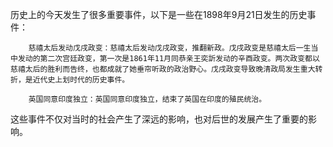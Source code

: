 历史上的今天发生了很多重要事件，以下是一些在1898年9月21日发生的历史事件：
 
        慈禧太后发动戊戌政变：慈禧太后发动戊戌政变，推翻新政。戊戌政变是慈禧太后一生当中发动的第二次宫廷政变，第一次是1861年11月同恭亲王奕訢发动的辛酉政变。两次政变都以慈禧太后的胜利而告终，也都成就了她垂帘听政的政治野心。戊戌政变导致晚清政局发生重大转折，是近代史上划时代的历史事件。
 
        英国同意印度独立：英国同意印度独立，结束了英国在印度的殖民统治。
 
这些事件不仅对当时的社会产生了深远的影响，也对后世的发展产生了重要的影响。 